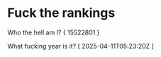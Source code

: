 # Fuck the rankings

Who the hell am I?
{ 15522801 }

What fucking year is it?
[ 2025-04-11T05:23:20Z ]
